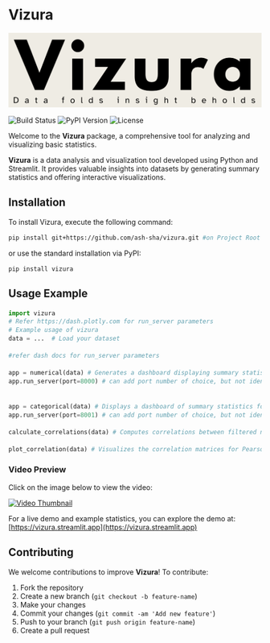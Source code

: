 # Vizura


![Vizura Logo](https://raw.githubusercontent.com/ash-sha/vizura/refs/heads/main/logo.png)

![Build Status](https://img.shields.io/github/workflow/status/ash-sha/vizura/Python%20CI?label=build)
![PyPI Version](https://img.shields.io/pypi/v/vizura?logo=pypi)
![License](https://img.shields.io/pypi/l/vizura?logo=open-source)

Welcome to the **Vizura** package, a comprehensive tool for analyzing and visualizing basic statistics.

**Vizura** is a data analysis and visualization tool developed using Python and Streamlit. It provides valuable insights into datasets by generating summary statistics and offering interactive visualizations.

## Installation

To install Vizura, execute the following command:

```bash
pip install git+https://github.com/ash-sha/vizura.git #on Project Root directory
````
or  use the standard installation via PyPI:
```
pip install vizura
```

## Usage Example

```python
import vizura
# Refer https://dash.plotly.com for run_server parameters
# Example usage of vizura
data = ...  # Load your dataset

#refer dash docs for run_server parameters

app = numerical(data) # Generates a dashboard displaying summary statistics for numerical columns in the dataset.
app.run_server(port=8000) # can add port number of choice, but not identical


app = categorical(data) # Displays a dashboard of summary statistics for categorical columns.
app.run_server(port=8001) # can add port number of choice, but not identical 

calculate_correlations(data) # Computes correlations between filtered numerical columns using Pearson, Kendall, and Spearman methods.

plot_correlation(data) # Visualizes the correlation matrices for Pearson, Kendall, and Spearman.
```

### Video Preview

Click on the image below to view the video:

[![Video Thumbnail](./path/to/thumbnail.jpg)](./path/to/your/video.mp4)

For a live demo and example statistics, you can explore the demo at: [https://vizura.streamlit.app](https://vizura.streamlit.app)

## Contributing

We welcome contributions to improve **Vizura**! To contribute:
1. Fork the repository
2. Create a new branch (`git checkout -b feature-name`)
3. Make your changes
4. Commit your changes (`git commit -am 'Add new feature'`)
5. Push to your branch (`git push origin feature-name`)
6. Create a pull request